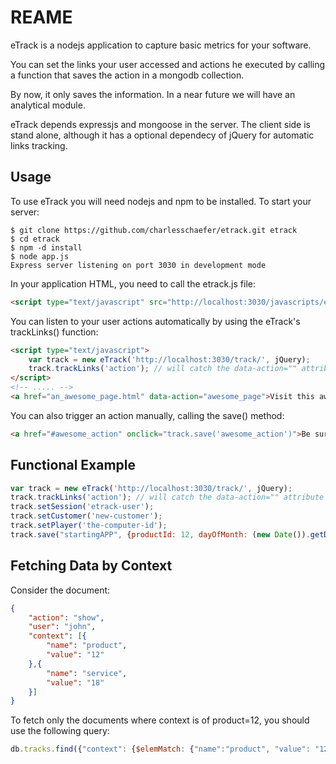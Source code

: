 REAME
==========

eTrack is a nodejs application to capture basic metrics for your software. 

You can set the links your user accessed and actions he executed by calling a function that saves the action in a mongodb collection.

By now, it only saves the information. In a near future we will have an analytical module.

eTrack depends expressjs and mongoose in the server. The client side is stand alone, although it has a optional dependecy of jQuery for automatic links tracking.


Usage
------

To use eTrack you will need nodejs and npm to be installed. To start your server:

```shell
$ git clone https://github.com/charlesschaefer/etrack.git etrack
$ cd etrack
$ npm -d install
$ node app.js
Express server listening on port 3030 in development mode
```

In your application HTML, you need to call the etrack.js file:

```html
<script type="text/javascript" src="http://localhost:3030/javascripts/etrack.js"></script>
```

You can listen to your user actions automatically by using the eTrack's trackLinks() function:

```html
<script type="text/javascript">
	var track = new eTrack('http://localhost:3030/track/', jQuery);
	track.trackLinks('action'); // will catch the data-action="" attribute
</script>
<!-- ..... -->
<a href="an_awesome_page.html" data-action="awesome_page">Visit this awesome Page</a>
```

You can also trigger an action manually, calling the save() method:

```html
<a href="#awesome_action" onclick="track.save('awesome_action')">Be surprised</a>
```


Functional Example
------------------

```javascript
var track = new eTrack('http://localhost:3030/track/', jQuery);
track.trackLinks('action'); // will catch the data-action="" attribute
track.setSession('etrack-user');
track.setCustomer('new-customer');
track.setPlayer('the-computer-id');
track.save("startingAPP", {productId: 12, dayOfMonth: (new Date()).getDate()});
```



Fetching Data by Context
------------------------

Consider the document:
```json
{
	"action": "show",
	"user": "john",
	"context": [{
		"name": "product",
		"value": "12"
	},{
		"name": "service",
		"value": "18"
	}]
}
```

To fetch only the documents where context is of product=12, you should use the following query:
```js
db.tracks.find({"context": {$elemMatch: {"name":"product", "value": "12"}}});
```
